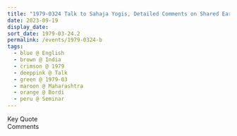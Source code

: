 ```yaml
---
title: "1979-0324 Talk to Sahaja Yogis, Detailed Comments on Shared Early Sahaja Yoga Experiences, Seminar, Session 1 (morning), Part 2, Camp, Bordi, Maharashtra, India"
date: 2023-09-19
display_date: 
sort_date: 1979-03-24.2
permalink: /events/1979-0324-b
tags:
  - blue @ English
  - brown @ India
  - crimson @ 1979
  - deeppink @ Talk
  - green @ 1979-03
  - maroon @ Maharashtra
  - orange @ Bordi
  - peru @ Seminar
---
```


<wave-list>
  <list-title color="green" width="75">Key Quote</list-title>
  <list-item color="BlanchedAlmond"  width="200"></list-item>
  <list-item color="Lavender"></list-item>
  <list-item color="BlanchedAlmond"></list-item>
</wave-list>

<br>

<wave-list>
  <list-title color="green" width="75">Comments</list-title>
  <list-item color="BlanchedAlmond"  width="200"></list-item>
  <list-item color="Lavender"></list-item>
  <list-item color="BlanchedAlmond"></list-item>
</wave-list>